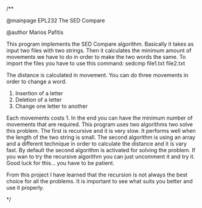 /**

@mainpage EPL232 The SED Compare

@author Marios Pafitis

This program implements the SED Compare algorithm. Basically it takes as input
two files with two strings. Then it calculates the minimum amount of movements 
we have to do in order to make the two words the same. To import the files you
have to use this command: sedcmp file1.txt file2.txt

The distance is calculated in movement. You can do three movements in order to 
change a word. 

1) Insertion of a letter
2) Deletion of a letter
3) Change one letter to another

Each movements costs 1. In the end you can have the minimum number of movements 
that are required. This program uses two algorithms two solve this problem. The 
first is recursive and it is very slow. It performs well when the length of the
two string is small. The second algorithm is using an array and a different 
technique in order to calculate the distance and it is vary fast. By default the
second algorithm is activated for solving the problem. If you wan to try the 
recursive algorithm you can just uncomment it and try it. Good luck for this...
you have to be patient. 

From this project I have learned that the recursion is not always the best choice
for all the problems. It is important to see what suits you better and use it 
properly. 

*/